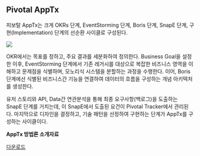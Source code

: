## Pivotal AppTx

피보탈 AppTx는 크게 OKRs 단계, EventStorming 단계, Boris 단계, SnapE 단계, 구현(Implementation) 단계의 선순환 사이클로 구성된다.

 ![](/contents/04_라이브러리/01/image2.jpg)
 
OKR에서는 목표를 정하고, 주요 결과를 세분화하여 정의한다. Business Goal을 설정한 이후, EventStorming 단계에서 기존 레거시를 대상으로 복잡한 비즈니스 영역을 이해하고 문제점을 식별하며, 모노리식 시스템을 분할하는 과정을 수행한다. 이어, Boris단계에선 식별된 비즈니스간 기능을 연결하여 데이터의 흐름을 구성하는 개념 아키텍처를 생성한다.

 유저 스토리와 API, Data간 연관분석을 통해 최종 요구사항(백로그)을 도출하는 SnapE 단계를 거치는데, 이 SnapE에서 도출된 요건이 Pivotal Tracker에서 관리된다. 마지막으로 디자인을 결정하고, 기술 패턴을 선정하여 구현하는 단계가 AppTx를 구성하는 사이클이다.


**AppTx 방법론 소개자료**

[다운로드](https://connect.pivotal.io/rs/625-IUJ-009/images/03\_LSIS%20with%20Pivotal%20AppTX%20Experience\_SonSangKi\_LSIS-min.pdf)
